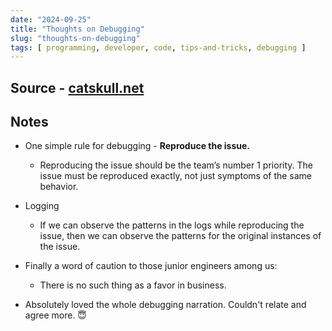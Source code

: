 ```yaml
---
date: "2024-09-25"
title: "Thoughts on Debugging"
slug: "thoughts-on-debugging"
tags: [ programming, developer, code, tips-and-tricks, debugging ]
---
```




## Source - [catskull.net][1]

## Notes
* One simple rule for debugging - **Reproduce the issue.**
  * Reproducing the issue should be the team’s number 1 priority. The issue must be reproduced exactly, not just symptoms of the same behavior.
* Logging
  * If we can observe the patterns in the logs while reproducing the issue, then we can observe the patterns for the original instances of the issue.
* Finally a word of caution to those junior engineers among us:
  * There is no such thing as a favor in business.
* Absolutely loved the whole debugging narration. Couldn't relate and agree more. 😇



  [1]: https://catskull.net/thoughts-on-debugging.html
